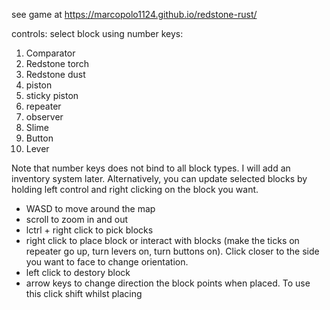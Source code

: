 see game at https://marcopolo1124.github.io/redstone-rust/

controls:
select block using number keys:
1. Comparator
2. Redstone torch
3. Redstone dust
4. piston
5. sticky piston
6. repeater
7. observer
8. Slime
9. Button
0. Lever

Note that number keys does not bind to all block types. I will add an inventory system later. 
Alternatively, you can update selected blocks by holding left control and right clicking on the block you want.

- WASD to move around the map
- scroll to zoom in and out
- lctrl + right click to pick blocks
- right click to place block or interact with blocks (make the ticks on repeater go up, turn levers on, turn buttons on). Click closer to the side you want to face to change orientation. 
- left click to destory block
- arrow keys to change direction the block points when placed. To use this click shift whilst placing

